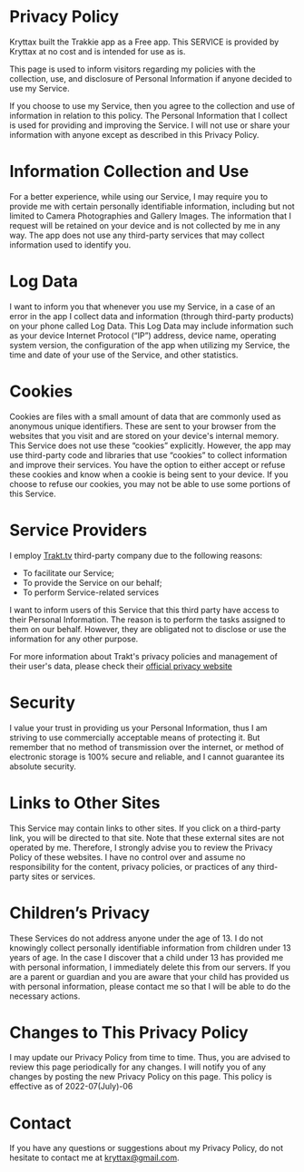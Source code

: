 # Privacy Policy
Kryttax built the Trakkie app as a Free app. This SERVICE is provided by Kryttax at no cost and is intended for use as is.

This page is used to inform visitors regarding my policies with the collection, use, and disclosure of Personal Information if anyone decided to use my Service.

If you choose to use my Service, then you agree to the collection and use of information in relation to this policy. The Personal Information that I collect is used for providing and improving the Service. I will not use or share your information with anyone except as described in this Privacy Policy.

# Information Collection and Use
For a better experience, while using our Service, I may require you to provide me with certain personally identifiable information, including but not limited to Camera Photographies and Gallery Images. The information that I request will be retained on your device and is not collected by me in any way.
The app does not use any third-party services that may collect information used to identify you.

# Log Data
I want to inform you that whenever you use my Service, in a case of an error in the app I collect data and information (through third-party products) on your phone called Log Data. This Log Data may include information such as your device Internet Protocol (“IP”) address, device name, operating system version, the configuration of the app when utilizing my Service, the time and date of your use of the Service, and other statistics.

# Cookies
Cookies are files with a small amount of data that are commonly used as anonymous unique identifiers. These are sent to your browser from the websites that you visit and are stored on your device's internal memory.
This Service does not use these “cookies” explicitly. However, the app may use third-party code and libraries that use “cookies” to collect information and improve their services. You have the option to either accept or refuse these cookies and know when a cookie is being sent to your device. If you choose to refuse our cookies, you may not be able to use some portions of this Service.

# Service Providers
I employ [Trakt.tv](https://trakt.tv) third-party company due to the following reasons:
- To facilitate our Service;
- To provide the Service on our behalf;
- To perform Service-related services

I want to inform users of this Service that this third party have access to their Personal Information. The reason is to perform the tasks assigned to them on our behalf. However, they are obligated not to disclose or use the information for any other purpose.

For more information about Trakt's privacy policies and management of their user's data, please check their [official privacy website](https://trakt.tv/privacy)

# Security
I value your trust in providing us your Personal Information, thus I am striving to use commercially acceptable means of protecting it. But remember that no method of transmission over the internet, or method of electronic storage is 100% secure and reliable, and I cannot guarantee its absolute security.

# Links to Other Sites
This Service may contain links to other sites. If you click on a third-party link, you will be directed to that site. Note that these external sites are not operated by me. Therefore, I strongly advise you to review the Privacy Policy of these websites. I have no control over and assume no responsibility for the content, privacy policies, or practices of any third-party sites or services.

# Children’s Privacy
These Services do not address anyone under the age of 13. I do not knowingly collect personally identifiable information from children under 13 years of age. In the case I discover that a child under 13 has provided me with personal information, I immediately delete this from our servers. If you are a parent or guardian and you are aware that your child has provided us with personal information, please contact me so that I will be able to do the necessary actions.

# Changes to This Privacy Policy
I may update our Privacy Policy from time to time. Thus, you are advised to review this page periodically for any changes. I will notify you of any changes by posting the new Privacy Policy on this page.
This policy is effective as of 2022-07(July)-06

# Contact
If you have any questions or suggestions about my Privacy Policy, do not hesitate to contact me at [kryttax@gmail.com](kryttax@gmail.com).
